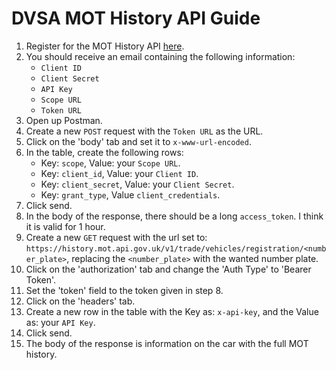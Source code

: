 # DVSA MOT History API Guide

1. Register for the MOT History API [here](https://documentation.history.mot.api.gov.uk/mot-history-api/register).
2. You should receive an email containing the following information:
    - `Client ID`
    - `Client Secret`
    - `API Key`
    - `Scope URL`
    - `Token URL`
3. Open up Postman.
4. Create a new `POST` request with the `Token URL` as the URL.
5. Click on the 'body' tab and set it to `x-www-url-encoded`.
6. In the table, create the following rows:
    - Key: `scope`, Value: your `Scope URL`.
    - Key: `client_id`, Value: your `Client ID`.
    - Key: `client_secret`, Value: your `Client Secret`.
    - Key: `grant_type`, Value `client_credentials`.
7. Click send.
8. In the body of the response, there should be a long `access_token`. I think it is valid for 1 hour.
9. Create a new `GET` request with the url set to: `https://history.mot.api.gov.uk/v1/trade/vehicles/registration/<number_plate>`, replacing the `<number_plate>` with the wanted number plate.
10. Click on the 'authorization' tab and change the 'Auth Type' to 'Bearer Token'.
11. Set the 'token' field to the token given in step 8.
12. Click on the 'headers' tab.
13. Create a new row in the table with the Key as: `x-api-key`, and the Value as: your `API Key`.
14. Click send.
15. The body of the response is information on the car with the full MOT history.